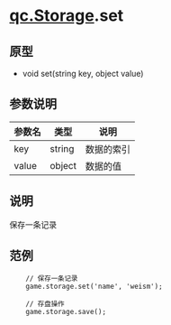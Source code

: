 # [qc.Storage](README.md).set

## 原型
* void set(string key, object value)

## 参数说明
| 参数名 | 类型 | 说明 |
| ------------- | ------------- | -------------|
| key | string | 数据的索引 |
| value | object | 数据的值 |

## 说明
保存一条记录

## 范例
````
	// 保存一条记录
	game.storage.set('name', 'weism');

	// 存盘操作
	game.storage.save();
````
